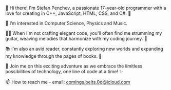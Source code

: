 👋 Hi there! I'm Stefan Penchev, a passionate 17-year-old programmer with a love for creating in C++, JavaScript, HTML, CSS, and C#. 🚀
 
 👀 I’m interested in Computer Science, Physics and Music.

👨‍💻 When I'm not crafting elegant code, you'll often find me strumming my guitar, weaving melodies that harmonize with my coding journey. 🎸

📚 I'm also an avid reader, constantly exploring new worlds and expanding my knowledge through the pages of books. 📖

🌟 Join me on this exciting adventure as we embrace the limitless possibilities of technology, one line of code at a time! ✨

📫 How to reach me 
       - email: comings.belts.0d@icloud.com

<!---
StefanPenchev05/StefanPenchev05 is a ✨ special ✨ repository because its `README.md` (this file) appears on your GitHub profile.
You can click the Preview link to take a look at your changes.
--->
